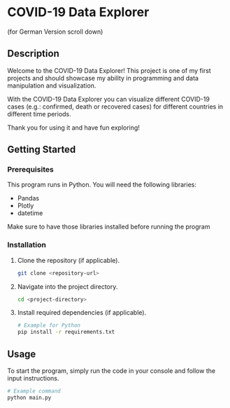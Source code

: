 # COVID-19 Data Explorer
(for German Version scroll down)
## Description
Welcome to the COVID-19 Data Explorer!
This project is one of my first projects and should showcase my ability in programming and data manipulation and visualization. 

With the COVID-19 Data Explorer you can visualize different COVID-19 cases (e.g.: confirmed, death or recovered cases) for different countries in different time periods.

Thank you for using it and have fun exploring!

## Getting Started

### Prerequisites
This program runs in Python.
You will need the following libraries:
- Pandas
- Plotly
- datetime
  
Make sure to have those libraries installed before running the program

### Installation
1. Clone the repository (if applicable).
    ```bash
    git clone <repository-url>
    ```
2. Navigate into the project directory.
    ```bash
    cd <project-directory>
    ```
3. Install required dependencies (if applicable).
    ```bash
    # Example for Python
    pip install -r requirements.txt
    ```

## Usage
To start the program, simply run the code in your console and follow the input instructions.
```bash
# Example command
python main.py